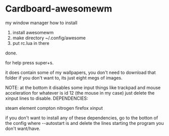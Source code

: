 # Cardboard-awesomewm
my window manager
how to install
1. install awesomewm
2. make directory ~/.config/awesome
3. put rc.lua in there

done.

for help press super+s.

it does contain some of my wallpapers, you don't need to download that folder if you don't want to, its just eight megs of images.

NOTE: at the bottom it disables some input things like trackpad and mouse acceleration for whatever is id 12 (the mouse in my case) just delete the xinput lines to disable.
DEPENDENCIES:

steam
element
compton
nitrogen
firefox
xinput

if you don't want to install any of these dependencies, go to the botton of the config where --autostart is and delete the lines starting the program you don't want/have.
